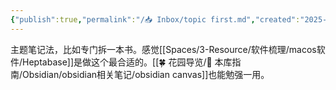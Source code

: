 ```yaml
---
{"publish":true,"permalink":"/📥 Inbox/topic first.md","created":"2025-07-09","modified":"2025-07-09","published":"2025-07-09T16:00:09.331+08:00","cssclasses":""}
---
```



主题笔记法，比如专门拆一本书。感觉[[Spaces/3-Resource/软件梳理/macos软件/Heptabase]]是做这个最合适的。[[🍀 花园导览/🧰 本库指南/Obsidian/obsidian相关笔记/obsidian canvas]]也能勉强一用。
